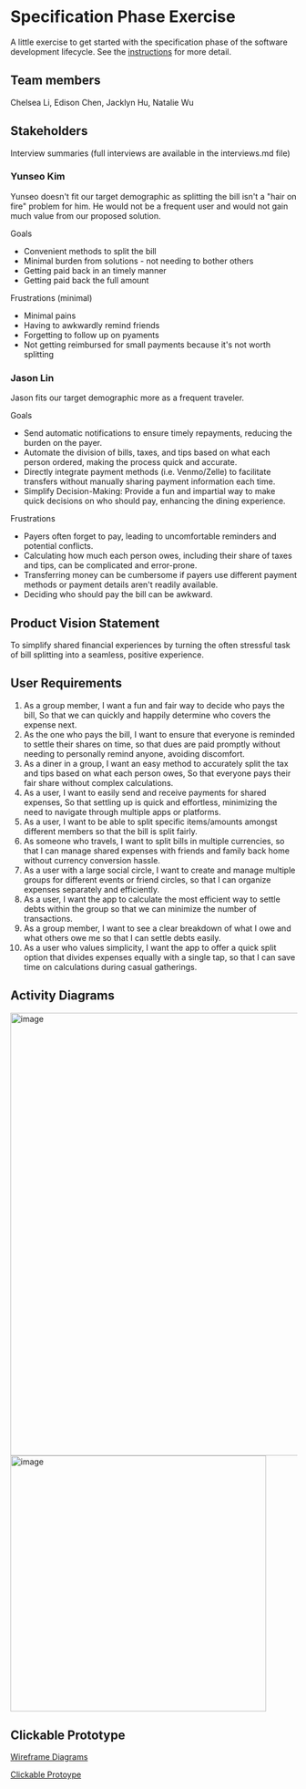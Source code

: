 # Specification Phase Exercise

A little exercise to get started with the specification phase of the software development lifecycle. See the [instructions](instructions.md) for more detail.

## Team members

Chelsea Li,
Edison Chen,
Jacklyn Hu,
Natalie Wu

## Stakeholders

Interview summaries (full interviews are available in the interviews.md file)
### Yunseo Kim
Yunseo doesn't fit our target demographic as splitting the bill isn't a "hair on fire" problem for him. He would not be a frequent user and would not gain much value from our proposed solution.

Goals
- Convenient methods to split the bill
- Minimal burden from solutions - not needing to bother others
- Getting paid back in an timely manner
- Getting paid back the full amount

Frustrations (minimal)
- Minimal pains
- Having to awkwardly remind friends
- Forgetting to follow up on pyaments
- Not getting reimbursed for small payments because it's not worth splitting

### Jason Lin
Jason fits our target demographic more as a frequent traveler.

Goals
- Send automatic notifications to ensure timely repayments, reducing the burden on the payer.
- Automate the division of bills, taxes, and tips based on what each person ordered, making the process quick and accurate.
- Directly integrate payment methods (i.e. Venmo/Zelle) to facilitate transfers without manually sharing payment information each time.
- Simplify Decision-Making: Provide a fun and impartial way to make quick decisions on who should pay, enhancing the dining experience.

Frustrations
- Payers often forget to pay, leading to uncomfortable reminders and potential conflicts.
- Calculating how much each person owes, including their share of taxes and tips, can be complicated and error-prone.
- Transferring money can be cumbersome if payers use different payment methods or payment details aren't readily available.
- Deciding who should pay the bill can be awkward.


## Product Vision Statement

To simplify shared financial experiences by turning the often stressful task of bill splitting into a seamless, positive experience.

## User Requirements

1. As a group member, I want a fun and fair way to decide who pays the bill, So that we can quickly and happily determine who covers the expense next.
2. As the one who pays the bill, I want to ensure that everyone is reminded to settle their shares on time, so that dues are paid promptly without needing to personally remind anyone, avoiding discomfort.
3. As a diner in a group, I want an easy method to accurately split the tax and tips based on what each person owes, So that everyone pays their fair share without complex calculations.
4. As a user, I want to easily send and receive payments for shared expenses, So that settling up is quick and effortless, minimizing the need to navigate through multiple apps or platforms.
5. As a user, I want to be able to split specific items/amounts amongst different members so that the bill is split fairly.
6. As someone who travels, I want to split bills in multiple currencies, so that I can manage shared expenses with friends and family back home without currency conversion hassle.
7. As a user with a large social circle, I want to create and manage multiple groups for different events or friend circles, so that I can organize expenses separately and efficiently.
8. As a user, I want the app to calculate the most efficient way to settle debts within the group so that we can minimize the number of transactions.
9. As a group member, I want to see a clear breakdown of what I owe and what others owe me so that I can settle debts easily.
10. As a user who values simplicity, I want the app to offer a quick split option that divides expenses equally with a single tap, so that I can save time on calculations during casual gatherings.

## Activity Diagrams


<img width="777" alt="image" src="https://github.com/software-students-spring2024/1-specification-exercise-bestswegroup/assets/127568345/6acdfe5e-6e35-46a1-8190-fac4d2ccc143">

<img width="449" alt="image" src="https://github.com/software-students-spring2024/1-specification-exercise-bestswegroup/assets/127568345/9c899033-781b-49d5-8bbd-6ca3a5e737eb">



## Clickable Prototype

[Wireframe Diagrams](https://www.figma.com/file/xzYQdtuoJj6Ae1k8xlQJwn/SWE---Payment-Splitting-Prototype?type=design&node-id=0%3A1&mode=design&t=WBCoN8GlRhV17puo-1)

[Clickable Protoype](https://www.figma.com/proto/xzYQdtuoJj6Ae1k8xlQJwn/SWE---Payment-Splitting-Prototype?type=design&node-id=46-3268&t=BRvl0angQwcooX51-1&scaling=scale-down&page-id=0%3A1&starting-point-node-id=38%3A37&show-proto-sidebar=1&mode=design)
